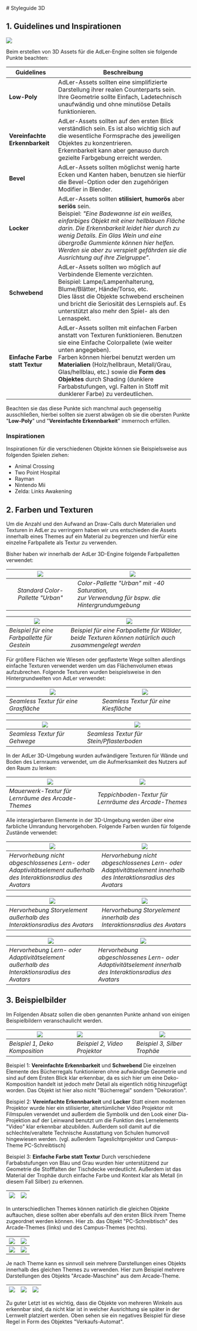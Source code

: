 <show-structure for="chapter,procedure" depth="3"/>
# Styleguide 3D


## 1. Guidelines und Inspirationen
![](imageStyleguideHeader.PNG)

Beim erstellen von 3D Assets für die AdLer-Engine sollten sie folgende Punkte beachten:

| Guidelines                        | Beschreibung                                                                                                                                                                                                                                                                                                                                                                                            |
|-----------------------------------|---------------------------------------------------------------------------------------------------------------------------------------------------------------------------------------------------------------------------------------------------------------------------------------------------------------------------------------------------------------------------------------------------------|
| **Low-Poly**                          | AdLer-Assets sollten eine simplifizierte Darstellung ihrer realen Counterparts sein.<br/>Ihre Geometrie sollte Einfach, Ladetechnisch unaufwändig und ohne minutiöse Details funktionieren.                                                                                                                                                                                                             |
| **Vereinfachte Erkennbarkeit**        | AdLer-Assets sollten auf den ersten Blick verständlich sein. Es ist also wichtig sich auf die wesentliche Formsprache des jeweiligen Objektes zu konzentrieren.<br/>Erkennbarkeit kann aber genauso durch gezielte Farbgebung erreicht werden.                                                                                                                                                          |
| **Bevel**                             | AdLer-Assets sollten möglichst wenig harte Ecken und Kanten haben, benutzen sie hierfür die Bevel-Option oder den zugehörigen Modifier in Blender.                                                                                                                                                                                                                                                      |
| **Locker**                            | AdLer-Assets sollten **stilisiert**, **humorös** aber **seriös** sein.<br/> Beispiel: _"Eine Badewanne ist ein weißes, einfarbiges Objekt mit einer hellblauen Fläche darin. Die Erkennbarkeit leidet hier durch zu wenig Details. Ein Glas Wein und eine übergroße Gummiente können hier helfen. Werden sie aber zu verspielt gefährden sie die Ausrichtung auf ihre Zielgruppe"_.                     |
| **Schwebend**                         | AdLer-Assets sollten wo möglich auf Verbindende Elemente verzichten. <br/>Beispiel: Lampe/Lampenhalterung, Blume/Blätter, Hände/Torso, etc.<br/>Dies lässt die Objekte schwebend erscheinen und bricht die Seriosität des Lernspiels auf. Es unterstützt also mehr den Spiel- als den Lernaspekt.                                                                                                       |
| **Einfache Farbe <br/> statt Textur** | AdLer-Assets sollten mit einfachen Farben anstatt von Texturen funktionieren. Benutzen sie eine Einfache Colorpallete (wie weiter unten angegeben).<br/>Farben können hierbei benutzt werden um **Materialien** (Holz/hellbraun, Metall/Grau, Glas/hellblau, etc.) sowie die **Form des Objektes** durch Shading (dunklere Farbabstufungen, vgl. Falten in Stoff mit dunklerer Farbe) zu verdeutlichen. |


Beachten sie das diese Punkte sich manchmal auch gegenseitig ausschließen, 
hierbei sollten sie zuerst abwägen ob sie die obersten Punkte "**Low-Poly**" und "**Vereinfachte Erkennbarkeit**"
immernoch erfüllen.

### Inspirationen

Inspirationen für die verschiedenen Objekte können sie Beispielsweise aus folgenden Spielen ziehen:

- Animal Crossing
- Two Point Hospital
- Rayman
- Nintendo Mii
- Zelda: Links Awakening


## 2. Farben und Texturen

Um die Anzahl und den Aufwand an Draw-Calls durch Materialien und Texturen in AdLer zu verringern haben wir uns entschieden die Assets innerhalb eines Themes auf ein Material zu begrenzen und hierfür eine einzelne Farbpallete als Textur zu verwenden.

Bisher haben wir innerhalb der AdLer 3D-Engine folgende Farbpalletten verwendet:

|   ![](imageStyleguideColorPaletteUrban.jpg)   |                         ![](imageStyleguideColorPaletteUrban-40.jpg)                             |
|:---------------------------------:|-----------------------------------------------------------------------------------------------|
| _Standard Color-Pallette "Urban"_ | _Color-Pallette "Urban" mit -40 Saturation, <br/>zur Verwendung für bspw. die Hintergrundumgebung_ |

|         ![](imageStyleguideStonePalette.png)              |        ![](imageStyleguideForrestPalette.png)                                                                         |
|----------------------------------------------|---------------------------------------------------------------------------------------------------------|
| _Beispiel für eine Farbpallette für Gestein_ | _Beispiel für eine Farbpallette für Wälder, beide Texturen können natürlich auch zusammengelegt werden_ |

Für größere Flächen wie Wiesen oder gepflasterte Wege sollten allerdings einfache Texturen verwendet werden um das Flächenvolumen etwas aufzubrechen.
Folgende Texturen wurden beispielsweise in den Hintergrundwelten von AdLer verwendet:

|      ![](imageStyleguideGrass.png)               |     ![](imageStyleguideRoad.png)                     |
|---------------------------------------|--------------------------------------|
| _Seamless Textur für eine Grasfläche_ | _Seamless Textur für eine Kiesfläche_ |

|   ![](imageStyleguideWegMaterial.png)         |  ![](imageStyleguideStone.png)                         |
|-------------------------------|-------------------------------------------|
| _Seamless Textur für Gehwege_ | _Seamless Textur für Stein/Pflasterboden_ |

In der AdLer 3D-Umgebung wurden aufwändigere Texturen für Wände und Boden des Lernraums verwendet, um die Aufmerksamkeit des Nutzers auf den Raum zu lenken:

| ![](imageStyleguideBeispielWandTextur.jpg)                                    |    ![](imageStyleguideBeispielBodenTextur.jpg)                                   |
|----------------------------------------------------|-------------------------------------------------------|
| _Mauerwerk-Textur für Lernräume des Arcade-Themes_ | _Teppichboden-Textur für Lernräume des Arcade-Themes_ |

Alle interagierbaren Elemente in der 3D-Umgebung werden über eine farbliche Umrandung hervorgehoben. Folgende Farben wurden für folgende Zustände verwendet:

| ![](imageStyleguideBeispielElementHighlightFarbenInteraktionsradiusNo.png)                                       | ![](imageStyleguideBeispielElementHighlightFarbenInteraktionsradiusYes.png)                 |
|------------------------------------------------------------------------------------------------------------------|---------------------------------------------------------------------------------------------|
| _Hervorhebung nicht abgeschlossenes Lern- oder Adaptivitätselement außerhalb des Interaktionsradius des Avatars_ | _Hervorhebung nicht abgeschlossenes Lern- oder Adaptivitätselement innerhalb des Interaktionsradius des Avatars_ |

| ![](imageStyleguideBeispielStoryelementHighlightFarbenInteraktionsradiusNo.png) | ![](imageStyleguideBeispielStoryelementHighlightFarbenInteraktionsradiusYes.png) |
|---------------------------------------------------------------------------------|----------------------------------------------------------------------------------|
| _Hervorhebung Storyelement außerhalb des Interaktionsradius des Avatars_        | _Hervorhebung Storyelement innerhalb des Interaktionsradius des Avatars_         |

| ![](imageStyleguideBeispielElementAbgeschlossenHighlightFarbenInteraktionsradiusNo.png) | ![](imageStyleguideBeispielElementAbgeschlossenHighlightFarbenInteraktionsradiusYes.png)                   |
|---------------------------------------------------------------------------------|------------------------------------------------------------------------------------------------------------|
| _Hervorhebung Lern- oder Adaptivitätselement außerhalb des Interaktionsradius des Avatars_        | _Hervorhebung abgeschlossenes Lern- oder Adaptivitätselement innerhalb des Interaktionsradius des Avatars_ |
## 3. Beispielbilder

Im Folgenden Absatz sollen die oben genannten Punkte anhand von einigen Beispielbildern veranschaulicht werden.

| ![](imageStyleguideDeko.png)   | ![](imageStyleguideVideoProjector.png) | ![](imageStyleguideTrophy_1.png) |
|--------------------------------|:---------------------------------------|----------------------------------|
| _Beispiel 1, Deko Komposition_ | _Beispiel 2, Video Projektor_          | _Beispiel 3, Silber Trophäe_     |

Beispiel 1: **Vereinfachte Erkennbarkeit** und **Schwebend**
Die einzelnen Elemente des Bücherregals funktionieren ohne aufwändige Geometrie und sind auf dem Ersten Blick klar erkennbar, da es sich hier um eine Deko-Komposition handelt ist jedoch mehr Detail als eigentlich nötig hinzugefügt worden.
Das Objekt ist hier also nicht "Bücherregal" sondern "Dekoration".

Beispiel 2: **Vereinfachte Erkennbarkeit** und **Locker**
Statt einem modernen Projektor wurde hier ein stilisierter, altertümlicher Video Projektor mit Filmspulen verwendet und außerdem die Symbolik und den Look einer Dia-Projektion auf der Leinwand benutzt um die Funktion des Lernelements "Video" klar erkennbar abzubilden.
Außerdem soll damit auf die schlechte/veraltete Technische Ausstattung von Schulen humorvoll hingewiesen werden. (vgl. außerdem Tageslichtprojektor und Campus-Theme PC-Schreibtisch)

Beispiel 3: **Einfache Farbe statt Textur**
Durch verschiedene Farbabstufungen von Blau und Grau wurden hier unterstützend zur Geometrie die Stofffalten der Tischdecke verdeutlicht.
Außerdem ist das Material der Trophäe durch einfache Farbe und Kontext klar als Metall (in diesem Fall Silber) zu erkennen.


| ![](imageStyleguideDesk1.png) | ![](imageStyleguideDesk2.png) |
|-------------------------------|-------------------------------|

In unterschiedlichen Themes können natürlich die gleichen Objekte auftauchen, diese sollten aber ebenfalls auf den ersten Blick ihrem Theme zugeordnet werden können.
Hier zb. das Objekt "PC-Schreibtisch" des Arcade-Themes (links) und des Campus-Themes (rechts). 

| ![](imageStyleguideSlotmachine1.png) | ![](imageStyleguideSlotmachine2.png) |
|--------------------------------------|--------------------------------------|
| ![](imageStyleguideSlotmachine3.png) | ![](imageStyleguideSlotmachine4.png) |

Je nach Theme kann es sinnvoll sein mehrere Darstellungen eines Objekts innerhalb des gleichen Themes zu verwenden. Hier zum Beispiel mehrere Darstellungen des Objekts "Arcade-Maschine" aus dem Arcade-Theme.

|  ![](imageStyleguideVendingMachine1.png) | ![](imageStyleguideVendingMachine2.png)  | ![](imageStyleguideVendingMachine3.png)  |
|---|---|---|

Zu guter Letzt ist es wichtig, dass die Objekte von mehreren Winkeln aus erkennbar sind, da nicht klar ist in welcher Ausrichtung sie später in der Lernwelt platziert werden.
Oben sehen sie ein negatives Beispiel für diese Regel in Form des Objektes "Verkaufs-Automat".
